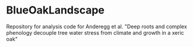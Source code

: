 # BlueOakLandscape
Repository for analysis code for Anderegg et al. "Deep roots and complex phenology decouple tree water stress from climate and growth in a xeric oak"
